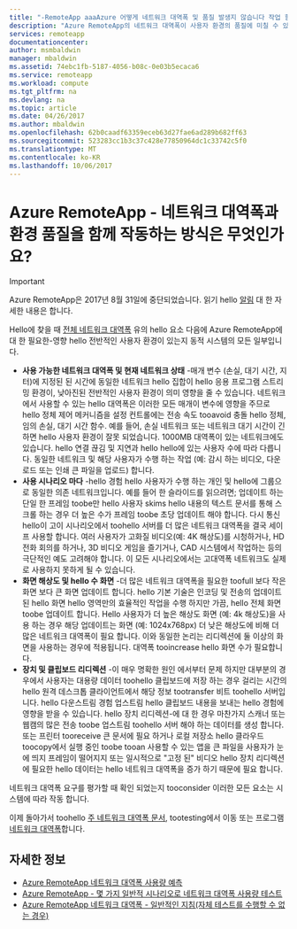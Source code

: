 ```yaml
---
title: "-RemoteApp aaaAzure 어떻게 네트워크 대역폭 및 품질 발생지 않습니다 작업 함께? | Microsoft Docs"
description: "Azure RemoteApp의 네트워크 대역폭이 사용자 환경의 품질에 미칠 수 있는 영향을 알아봅니다."
services: remoteapp
documentationcenter: 
author: msmbaldwin
manager: mbaldwin
ms.assetid: 74ebc1fb-5187-4056-b08c-0e03b5ecaca6
ms.service: remoteapp
ms.workload: compute
ms.tgt_pltfrm: na
ms.devlang: na
ms.topic: article
ms.date: 04/26/2017
ms.author: mbaldwin
ms.openlocfilehash: 62b0caadf63359eceb63d27fae6ad289b682ff63
ms.sourcegitcommit: 523283cc1b3c37c428e77850964dc1c33742c5f0
ms.translationtype: MT
ms.contentlocale: ko-KR
ms.lasthandoff: 10/06/2017
---
```

# <a name="azure-remoteapp---how-do-network-bandwidth-and-quality-of-experience-work-together"></a>Azure RemoteApp - 네트워크 대역폭과 환경 품질을 함께 작동하는 방식은 무엇인가요?
> [!IMPORTANT]
> Azure RemoteApp은 2017년 8월 31일에 중단되었습니다. 읽기 hello [알림](https://go.microsoft.com/fwlink/?linkid=821148) 대 한 자세한 내용은 합니다.
> 
> 

Hello에 찾을 때 [전체 네트워크 대역폭](remoteapp-bandwidth.md) 유의 hello 요소 다음에 Azure RemoteApp에 대 한 필요한-영향 hello 전반적인 사용자 환경이 있는지 동적 시스템의 모든 일부입니다. 

* **사용 가능한 네트워크 대역폭 및 현재 네트워크 상태** -매개 변수 (손실, 대기 시간, 지터)에 지정된 된 시간에 동일한 네트워크 hello 집합이 hello 응용 프로그램 스트리밍 환경이, 낮아진된 전반적인 사용자 환경이 의미 영향을 줄 수 있습니다. 네트워크에서 사용할 수 있는 hello 대역폭은 이러한 모든 매개이 변수에 영향을 주므로 hello 정체 제어 메커니즘을 설정 컨트롤에는 전송 속도 tooavoid 충돌 hello 정체, 임의 손실, 대기 시간 함수.  예를 들어, 손실 네트워크 또는 네트워크 대기 시간이 긴 하면 hello 사용자 환경이 잘못 되었습니다. 1000MB 대역폭이 있는 네트워크에도 있습니다. hello 연결 끊김 및 지연과 hello hello에 있는 사용자 수에 따라 다릅니다. 동일한 네트워크 및 해당 사용자가 수행 하는 작업 (예: 감시 하는 비디오, 다운로드 또는 인쇄 큰 파일을 업로드) 합니다.
* **사용 시나리오 마다** -hello 경험 hello 사용자가 수행 하는 개인 및 hello에 그룹으로 동일한 의존 네트워크입니다. 예를 들어 한 슬라이드를 읽으려면; 업데이트 하는 단일 한 프레임 toobe만 hello 사용자 skims hello 내용의 텍스트 문서를 통해 스크롤 하는 경우 더 높은 수가 프레임 toobe 초당 업데이트 해야 합니다. 다시 통신 hello이 고이 시나리오에서 toohello 서버를 더 많은 네트워크 대역폭을 결국 세이프 사용할 합니다. 여러 사용자가 고화질 비디오(예: 4K 해상도)를 시청하거나, HD 전화 회의를 하거나, 3D 비디오 게임을 즐기거나, CAD 시스템에서 작업하는 등의 극단적인 예도 고려해야 합니다. 이 모든 시나리오에서는 고대역폭 네트워크도 실제로 사용하지 못하게 될 수 있습니다.
* **화면 해상도 및 hello 수 화면** -더 많은 네트워크 대역폭을 필요한 toofull 보다 작은 화면 보다 큰 화면 업데이트 합니다. hello 기본 기술은 인코딩 및 전송의 업데이트 된 hello 화면 hello 영역만의 효율적인 작업을 수행 하지만 가끔, hello 전체 화면 toobe 업데이트 합니다. Hello 사용자가 더 높은 해상도 화면 (예: 4k 해상도)을 사용 하는 경우 해당 업데이트는 화면 (예: 1024x768px) 더 낮은 해상도에 비해 더 많은 네트워크 대역폭이 필요 합니다. 이와 동일한 논리는 리디렉션에 둘 이상의 화면을 사용하는 경우에 적용됩니다. 대역폭 tooincrease hello 화면 수가 필요합니다.
* **장치 및 클립보드 리디렉션** -이 매우 명확한 원인 에서부터 문제 하지만 대부분의 경우에서 사용자는 대용량 데이터 toohello 클립보드에 저장 하는 경우 걸리는 시간의 hello 원격 데스크톱 클라이언트에서 해당 정보 tootransfer 비트 toohello 서버입니다. hello 다운스트림 경험 업스트림 hello 클립보드 내용을 보내는 hello 경험에 영향을 받을 수 있습니다. hello 장치 리디렉션-에 대 한 경우 마찬가지 스캐너 또는 웹캠의 많은 전송 toobe 업스트림 toohello 서버 해야 하는 데이터를 생성 합니다. 또는 프린터 tooreceive 큰 문서에 필요 하거나 로컬 저장소 hello 클라우드 toocopy에서 실행 중인 toobe tooan 사용할 수 있는 앱을 큰 파일을 사용자가 눈에 띄지 프레임이 떨어지지 또는 일시적으로 "고정 된" 비디오 hello 장치 리디렉션에 필요한 hello 데이터는 hello 네트워크 대역폭을 증가 하기 때문에 필요 합니다. 

네트워크 대역폭 요구를 평가할 때 확인 되었는지 tooconsider 이러한 모든 요소는 시스템에 따라 작동 합니다.

이제 돌아가서 toohello [주 네트워크 대역폭 문서](remoteapp-bandwidth.md), tootesting에서 이동 또는 프로그램 [네트워크 대역폭](remoteapp-bandwidthtests.md)합니다.

## <a name="learn-more"></a>자세한 정보
* [Azure RemoteApp 네트워크 대역폭 사용량 예측](remoteapp-bandwidth.md)
* [Azure RemoteApp - 몇 가지 일반적 시나리오로 네트워크 대역폭 사용량 테스트](remoteapp-bandwidthtests.md)
* [Azure RemoteApp 네트워크 대역폭 - 일반적인 지침(자체 테스트를 수행할 수 없는 경우)](remoteapp-bandwidthguidelines.md)

